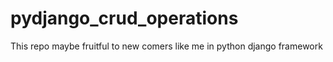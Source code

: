 # pydjango_crud_operations
This repo maybe fruitful to new comers like me in python django framework
